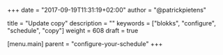+++
date            = "2017-09-19T11:31:19+02:00"
author          = "@patrickpietens"

title           = "Update copy"
description     = ""
keywords        = ["blokks", "configure", "schedule", "copy"]
weight          = 608
draft			= true

[menu.main]
parent          = "configure-your-schedule"
+++
